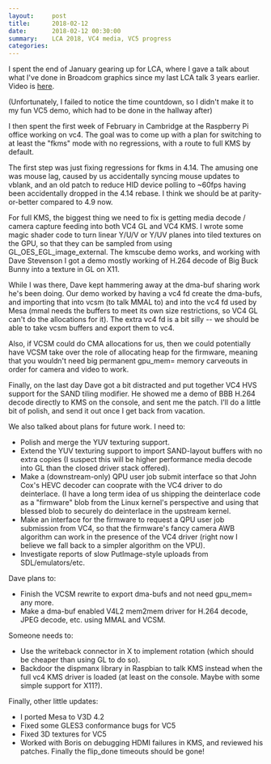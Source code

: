```yaml
---
layout:     post
title:      2018-02-12
date:       2018-02-12 00:30:00
summary:    LCA 2018, VC4 media, VC5 progress
categories: 
---
```


I spent the end of January gearing up for LCA, where I gave a talk
about what I've done in Broadcom graphics since my last LCA talk 3
years earlier.  Video is
[here](https://archive.org/details/lca2018-Broadcoms_Open_Source_Graphics_Stack).

(Unfortunately, I failed to notice the time countdown, so I didn't
make it to my fun VC5 demo, which had to be done in the hallway after)

I then spent the first week of February in Cambridge at the Raspberry
Pi office working on vc4.  The goal was to come up with a plan for
switching to at least the "fkms" mode with no regressions, with a
route to full KMS by default.

The first step was just fixing regressions for fkms in 4.14.  The
amusing one was mouse lag, caused by us accidentally syncing mouse
updates to vblank, and an old patch to reduce HID device polling to
~60fps having been accidentally dropped in the 4.14 rebase.  I think
we should be at parity-or-better compared to 4.9 now.

For full KMS, the biggest thing we need to fix is getting media decode
/ camera capture feeding into both VC4 GL and VC4 KMS.  I wrote some
magic shader code to turn linear Y/U/V or Y/UV planes into tiled
textures on the GPU, so that they can be sampled from using
GL_OES_EGL_image_external.  The kmscube demo works, and working with
Dave Stevenson I got a demo mostly working of H.264 decode of Big Buck
Bunny into a texture in GL on X11.

While I was there, Dave kept hammering away at the dma-buf sharing
work he's been doing.  Our demo worked by having a vc4 fd create the
dma-bufs, and importing that into vcsm (to talk MMAL to) and into the
vc4 fd used by Mesa (mmal needs the buffers to meet its own size
restrictions, so VC4 GL can't do the allocations for it).  The extra
vc4 fd is a bit silly -- we should be able to take vcsm buffers and
export them to vc4.

Also, if VCSM could do CMA allocations for us, then we could
potentially have VCSM take over the role of allocating heap for the
firmware, meaning that you wouldn't need big permanent gpu_mem= memory
carveouts in order for camera and video to work.

Finally, on the last day Dave got a bit distracted and put together
VC4 HVS support for the SAND tiling modifier.  He showed me a demo of
BBB H.264 decode directly to KMS on the console, and sent me the
patch.  I'll do a little bit of polish, and send it out once I get
back from vacation.

We also talked about plans for future work.  I need to:

- Polish and merge the YUV texturing support.
- Extend the YUV texturing support to import SAND-layout buffers with
  no extra copies (I suspect this will be higher performance media
  decode into GL than the closed driver stack offered).
- Make a (downstream-only) QPU user job submit interface so that John
  Cox's HEVC decoder can cooprate with the VC4 driver to do
  deinterlace.  (I have a long term idea of us shipping the
  deinterlace code as a "firmware" blob from the Linux kernel's
  perspective and using that blessed blob to securely do
  deinterlace in the upstream kernel.
- Make an interface for the firmware to request a QPU user job
  submission from VC4, so that the firmware's fancy camera AWB
  algorithm can work in the presence of the VC4 driver (right now I
  believe we fall back to a simpler algorithm on the VPU).
- Investigate reports of slow PutImage-style uploads from
  SDL/emulators/etc.

Dave plans to:

- Finish the VCSM rewrite to export dma-bufs and not need gpu_mem= any more.
- Make a dma-buf enabled V4L2 mem2mem driver for H.264 decode, JPEG
  decode, etc. using MMAL and VCSM.

Someone needs to:

- Use the writeback connector in X to implement rotation (which should
  be cheaper than using GL to do so).
- Backdoor the dispmanx library in Raspbian to talk KMS instead when
  the full vc4 KMS driver is loaded (at least on the console.  Maybe
  with some simple support for X11?).

Finally, other little updates:

- I ported Mesa to V3D 4.2
- Fixed some GLES3 conformance bugs for VC5
- Fixed 3D textures for VC5
- Worked with Boris on debugging HDMI failures in KMS, and reviewed
  his patches.  Finally the flip_done timeouts should be gone!
